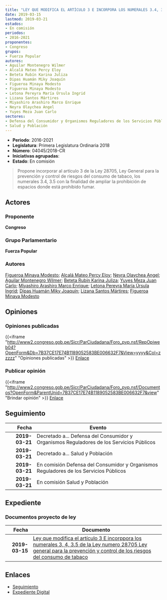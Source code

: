```yaml
---
title: "LEY QUE MODIFICA EL ARTÍCULO 3 E INCORPORA LOS NUMERALES 3.4, 3.5 DE LA LEY 28705 LEY GENERAL PARA LA PREVENCIÓN Y CONTROL DE LOS RIESGOS DEL CONSUMO DE TABACO"
date: 2019-03-15
lastmod: 2019-03-21
estados:
- En comisión
periodos:
- 2016-2021
proponentes:
- Congreso
grupos:
- Fuerza Popular
autores:
- Aguilar Montenegro Wilmer
- Alcalá Mateo Percy Eloy
- Beteta Rubín Karina Juliza
- Dipas Huamán Miky Joaquín
- Figueroa Minaya Modesto
- Figueroa Minaya Modesto
- Letona Pereyra María Úrsula Ingrid
- Lizana Santos Mártires
- Miyashiro Arashiro Marco Enrique
- Neyra Olaychea Angel
- Yuyes Meza Juan Carlo
sectores:
- Defensa del Consumidor y Organismos Reguladores de los Servicios Públicos
- Salud y Población
---
```

- **Periodo**: 2016-2021
- **Legislatura**: Primera Legislatura Ordinaria 2018
- **Número**: 04045/2018-CR
- **Iniciativas agrupadas**: 
- **Estado**: En comisión

> Propone incorporar al artículo 3 de la Ley 28705, Ley General para la prevención y control de riesgos del consumo de tabaco, los numerales 3.4, 3.5 con la finalidad de ampliar la prohibición de espacios donde está prohibido fumar.


## Actores

### Proponente

**Congreso**

### Grupo Parlamentario

**Fuerza Popular**

### Autores

[Figueroa Minaya Modesto](mailto:mailto:mfigueroam@congreso.gob.pe); [Alcalá Mateo Percy Eloy](mailto:mailto:palcala@congreso.gob.pe); [Neyra Olaychea Angel](mailto:mailto:); [Aguilar Montenegro Wilmer](mailto:mailto:waguilar@congreso.gob.pe); [Beteta Rubín Karina Juliza](mailto:mailto:kbeteta@congreso.gob.pe); [Yuyes Meza Juan Carlo](mailto:mailto:jyuyes@congreso.gob.pe); [Miyashiro Arashiro Marco Enrique](mailto:mailto:mmiyashiro@congreso.gob.pe); [Letona Pereyra María Úrsula Ingrid](mailto:mailto:mletona@congreso.gob.pe); [Dipas Huamán Miky Joaquín](mailto:mailto:mdipas@congreso.gob.pe); [Lizana Santos Mártires](mailto:mailto:mlizana@congreso.gob.pe); [Figueroa Minaya Modesto](mailto:mailto:mfigueroam@congreso.gob.pe)

## Opiniones

### Opiniones publicadas

{{<iframe "http://www2.congreso.gob.pe/Sicr/ParCiudadana/Foro_pvp.nsf/RepOpiweb04?OpenForm&Db=7B37CE17E74B1189052583BE006632F7&View=yyyy&Col=zzzzz" "Opiniones publicadas" >}}
[Enlace](http://www2.congreso.gob.pe/Sicr/ParCiudadana/Foro_pvp.nsf/RepOpiweb04?OpenForm&Db=7B37CE17E74B1189052583BE006632F7&View=yyyy&Col=zzzzz)

### Publicar opinión

{{<iframe "http://www2.congreso.gob.pe/Sicr/ParCiudadana/Foro_pvp.nsf/Documentos?OpenForm&ParentUnid=7B37CE17E74B1189052583BE006632F7&view" "Brindar opinión" >}}
[Enlace](http://www2.congreso.gob.pe/Sicr/ParCiudadana/Foro_pvp.nsf/Documentos?OpenForm&ParentUnid=7B37CE17E74B1189052583BE006632F7&view)


## Seguimiento

| Fecha | Evento |
|------:|--------|
| **2019-03-21** | Decretado a... Defensa del Consumidor y Organismos Reguladores de los Servicios Públicos |
| **2019-03-21** | Decretado a... Salud y Población |
| **2019-03-21** | En comisión Defensa del Consumidor y Organismos Reguladores de los Servicios Públicos |
| **2019-03-21** | En comisión Salud y Población |

## Expediente

### Documentos proyecto de ley

| Fecha | Documento |
|------:|-----------|
| **2019-03-15** | [Ley que modifica el artículo 3 E incorppora los numerales 3, 4, 3.5 de la Ley numero 28705 Ley general para la prevención y control de los riesgos del consumo de tabaco](http://www.leyes.congreso.gob.pe/Documentos/2016_2021/Proyectos_de_Ley_y_de_Resoluciones_Legislativas/PL0403620190314.pdf) |

## Enlaces

- [Seguimiento](http://www2.congreso.gob.pe/Sicr/TraDocEstProc/CLProLey2016.nsf/f7fff46988ca05b1052578e100829cc7/446fa8879a80ce05052583be00792d96?OpenDocument)
- [Expediente Digital](http://www2.congreso.gob.pe/Sicr/TraDocEstProc/Expvirt_2011.nsf/visbusqptramdoc1621/04045?opendocument)

